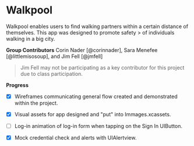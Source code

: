 # Walkpool

Walkpool enables users to find walking partners within a certain distance of themselves. This app was designed to promote safety > of individuals walking in a big city. 

**Group Contributors** 
Corin Nader [@corinnader], Sara Menefee [@littlemisosoup], and Jim Fell [@jmfell]
> Jim Fell may not be participating as a key contributor for this project due to class participation.

**Progress**
* [x] Wireframes communicating general flow created and demonstrated within the project. 
* [x] Visual assets for app designed and "put" into Immages.xcassets.
* [ ] Log-in animation of log-in form when tapping on the Sign In UIButton.
* [x] Mock credential check and alerts with UIAlertview.

